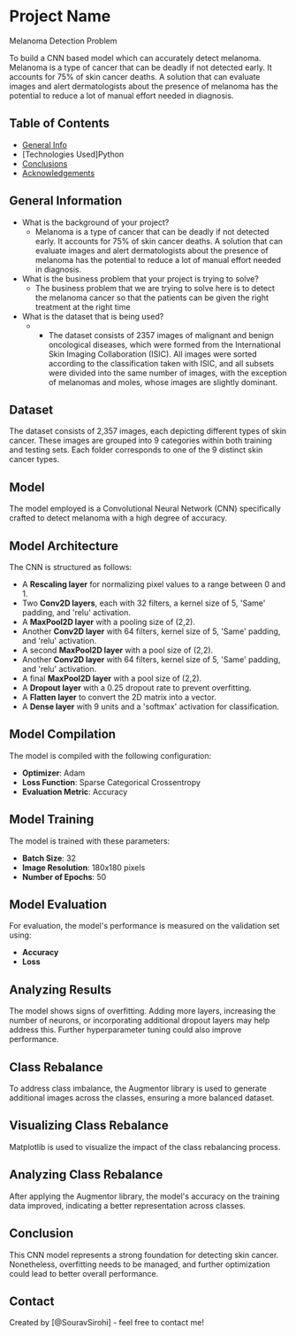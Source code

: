 # Project Name
Melanoma Detection Problem

To build a CNN based model which can accurately detect melanoma. Melanoma is a type of cancer that can be deadly if not detected early. It accounts for 75% of skin cancer deaths. A solution that can evaluate images and alert dermatologists about the presence of melanoma has the potential to reduce a lot of manual effort needed in diagnosis.


## Table of Contents
* [General Info](#general-information)
* [Technologies Used]Python
* [Conclusions](#conclusions)
* [Acknowledgements](#acknowledgements)

<!-- You can include any other section that is pertinent to your problem -->

## General Information
- What is the background of your project?
	- Melanoma is a type of cancer that can be deadly if not detected early. It accounts for 75% of skin cancer deaths. A solution that can evaluate images and alert dermatologists about the presence of melanoma has the potential to reduce a lot of manual effort needed in diagnosis.
- What is the business problem that your project is trying to solve?
	- The business problem that we are trying to solve here is to detect the melanoma cancer so that the patients can be given the right treatment at the right time
- What is the dataset that is being used?
	- - The dataset consists of 2357 images of malignant and benign oncological diseases, which were formed from the International Skin Imaging Collaboration (ISIC). All images were sorted according to the classification taken with ISIC, and all subsets were divided into the same number of images, with the exception of melanomas and moles, whose images are slightly dominant.

## Dataset

The dataset consists of 2,357 images, each depicting different types of skin cancer. These images are grouped into 9 categories within both training and testing sets. Each folder corresponds to one of the 9 distinct skin cancer types.

## Model

The model employed is a Convolutional Neural Network (CNN) specifically crafted to detect melanoma with a high degree of accuracy.

## Model Architecture

The CNN is structured as follows:
- A **Rescaling layer** for normalizing pixel values to a range between 0 and 1.
- Two **Conv2D layers**, each with 32 filters, a kernel size of 5, 'Same' padding, and 'relu' activation.
- A **MaxPool2D layer** with a pooling size of (2,2).
- Another **Conv2D layer** with 64 filters, kernel size of 5, 'Same' padding, and 'relu' activation.
- A second **MaxPool2D layer** with a pool size of (2,2).
- Another **Conv2D layer** with 64 filters, kernel size of 5, 'Same' padding, and 'relu' activation.
- A final **MaxPool2D layer** with a pool size of (2,2).
- A **Dropout layer** with a 0.25 dropout rate to prevent overfitting.
- A **Flatten layer** to convert the 2D matrix into a vector.
- A **Dense layer** with 9 units and a 'softmax' activation for classification.

## Model Compilation

The model is compiled with the following configuration:
- **Optimizer**: Adam
- **Loss Function**: Sparse Categorical Crossentropy
- **Evaluation Metric**: Accuracy

## Model Training

The model is trained with these parameters:
- **Batch Size**: 32
- **Image Resolution**: 180x180 pixels
- **Number of Epochs**: 50

## Model Evaluation

For evaluation, the model's performance is measured on the validation set using:
- **Accuracy**
- **Loss**
## Analyzing Results

The model shows signs of overfitting. Adding more layers, increasing the number of neurons, or incorporating additional dropout layers may help address this. Further hyperparameter tuning could also improve performance.

## Class Rebalance

To address class imbalance, the Augmentor library is used to generate additional images across the classes, ensuring a more balanced dataset.

## Visualizing Class Rebalance

Matplotlib is used to visualize the impact of the class rebalancing process.

## Analyzing Class Rebalance

After applying the Augmentor library, the model's accuracy on the training data improved, indicating a better representation across classes.

## Conclusion

This CNN model represents a strong foundation for detecting skin cancer. Nonetheless, overfitting needs to be managed, and further optimization could lead to better overall performance.


## Contact
Created by [@SouravSirohi] - feel free to contact me!


<!-- Optional -->
<!-- ## License -->
<!-- This project is open source and available under the [... License](). -->

<!-- You don't have to include all sections - just the one's relevant to your project -->
